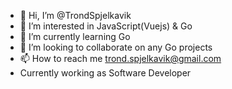 - 👋 Hi, I’m @TrondSpjelkavik
- 👀 I’m interested in JavaScript(Vuejs) & Go
- 🌱 I’m currently learning Go
- 💞️ I’m looking to collaborate on any Go projects
- 📫 How to reach me trond.spjelkavik@gmail.com
- Currently working as Software Developer

<!---
TrondSpjelkavik/TrondSpjelkavik is a ✨ special ✨ repository because its `README.md` (this file) appears on your GitHub profile.
You can click the Preview link to take a look at your changes.
--->
